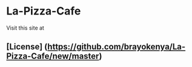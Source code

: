 # La-Pizza-Cafe
Visit this site at






























## [License] (https://github.com/brayokenya/La-Pizza-Cafe/new/master)
